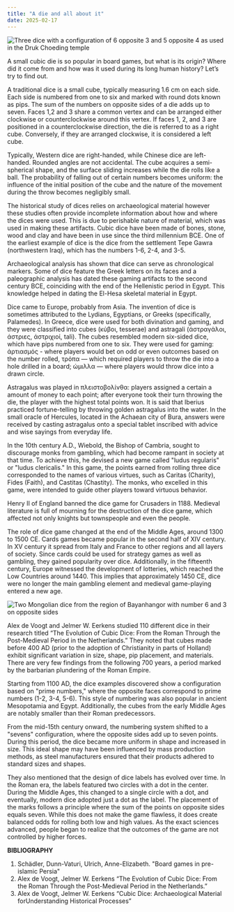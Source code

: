 ```yaml
---
title: "A die and all about it"
date: 2025-02-17
---
```

![Three dice with a configuration of 6 opposite 3 and 5 opposite 4 as used in the Druk Choeding temple](https://journals.openedition.org/kentron/docannexe/image/2777/img-3-small580.jpg)

A small cubic die is so popular in board games, but what is its origin? Where did it come from and how was it used during its long human history? Let’s try to find out.

A traditional dice is a small cube, typically measuring 1.6 cm on each side. Each side is numbered from one to six and marked with round dots known as pips. The sum of the numbers on opposite sides of a die adds up to seven. Faces 1,2 and 3 share a common vertex and can be arranged either clockwise or counterclockwise around this vertex. If faces 1, 2, and 3 are positioned in a counterclockwise direction, the die is referred to as a right cube. Conversely, if they are arranged clockwise, it is considered a left cube. 

Typically, Western dice are right-handed, while Chinese dice are left-handed. Rounded angles are not accidental. The cube acquires a semi-spherical shape, and the surface sliding increases while the die rolls like a ball. The probability of falling out of certain numbers becomes uniform: the influence of the initial position of the cube and the nature of the movement during the throw becomes negligibly small.

The historical study of dices relies on archaeological material however these studies often provide incomplete information about how and where the dices were used. This is due to perishable nature of material, which was used in making these artifacts. Cubic dice have been made of bones, stone, wood and clay and have been in use since the third millennium BCE. One of the earliest example of dice is the dice from the settlement Tepe Gawra (northwestern Iraq), which has the numbers 1-6, 2-4, and 3-5.

Archaeological analysis has shown that dice can serve as chronological markers. Some of dice feature the Greek letters on its faces and a paleographic analysis has dated these gaming artifacts to the second century BCE, coinciding with the end of the Hellenistic period in Egypt. This knowledge helped in dating the El-Hesa skeletal material in Egypt.

Dice came to Europe, probably from Asia. The invention of dice is sometimes attributed to the Lydians, Egyptians, or Greeks (specifically, Palamedes). In Greece, dice were used for both divination and gaming, and they were classified into cubes (κύβοι, tesserae) and astragali (άστραγάλοι, άστριες, άστριχιοί, tali). The cubes resembled modern six-sided dice, which have pips numbered from one to six. They were used for gaming: άρτιασμός - where players would bet on odd or even outcomes based on the number rolled, τρόπα — which required players to throw the die into a hole drilled in a board; ώμιλλα — where players would throw dice into a drawn circle. 

Astragalus was played in πλειστοβολίνθα: players assigned a certain a amount of money to each point; after everyone took their turn throwing the die, the player with the highest total points won. It is said that Iberius practiced fortune-telling by throwing golden astragalus into the water. In the small oracle of Hercules, located in the Achaean city of Bura, answers were received by casting astragalus onto a special tablet inscribed with advice and wise sayings from everyday life. 

In the 10th century A.D., Wiebold, the Bishop of Cambria, sought to discourage monks from gambling, which had become rampant in society at that time. To achieve this, he devised a new game called "ludus regularis" or "ludus clericalis." In this game, the points earned from rolling three dice corresponded to the names of various virtues, such as Caritas (Charity), Fides (Faith), and Castitas (Chastity). The monks, who excelled in this game, were intended to guide other players toward virtuous behavior. 

Henry II of England banned the dice game for Crusaders in 1188. Medieval literature is full of mourning for the destruction of the dice game, which affected not only knights but townspeople and even the people. 

The role of dice game changed at the end of the Middle Ages, around 1300 to 1500 CE. Cards games became popular in the second half of XIV century. In XV century it spread from Italy and France to other regions and all layers of society. Since cards could be used for strategy games as well as gambling, they gained popularity over dice. Additionally, in the fifteenth century, Europe witnessed the development of lotteries, which reached the Low Countries around 1440. This implies that approximately 1450 CE, dice were no longer the main gambling element and medieval game-playing entered a new age. 

![Two Mongolian dice from the region of Bayanhangor with number 6 and 3 on opposite sides](https://journals.openedition.org/kentron/docannexe/image/2777/img-4-small580.jpg)

Alex de Voogt and Jelmer W. Eerkens studied 110 different dice in their research titled “The Evolution of Cubic Dice: From the Roman Through the Post-Medieval Period in the Netherlands.” They noted that cubes made before 400 AD (prior to the adoption of Christianity in parts of Holland) exhibit significant variation in size, shape, pip placement, and materials. There are very few findings from the following 700 years, a period marked by the barbarian plundering of the Roman Empire. 

Starting from 1100 AD, the dice examples discovered show a configuration based on "prime numbers," where the opposite faces correspond to prime numbers (1-2, 3-4, 5-6). This style of numbering was also popular in ancient Mesopotamia and Egypt. Additionally, the cubes from the early Middle Ages are notably smaller than their Roman predecessors. 

From the mid-15th century onward, the numbering system shifted to a "sevens" configuration, where the opposite sides add up to seven points. During this period, the dice became more uniform in shape and increased in size. This ideal shape may have been influenced by mass production methods, as steel manufacturers ensured that their products adhered to standard sizes and shapes. 

They also mentioned that the design of dice labels has evolved over time. In the Roman era, the labels featured two circles with a dot in the center. During the Middle Ages, this changed to a single circle with a dot, and eventually, modern dice adopted just a dot as the label. The placement of the marks follows a principle where the sum of the points on opposite sides equals seven. While this does not make the game flawless, it does create balanced odds for rolling both low and high values. As the exact sciences advanced, people began to realize that the outcomes of the game are not controlled by higher forces. 

**BIBLIOGRAPHY**

1. Schädler, Dunn-Vaturi, Ulrich, Anne-Elizabeth. "Board games in pre-islamic Persia"
2. Alex de Voogt, Jelmer W. Eerkens “The Evolution of Cubic Dice: From the Roman Through the Post-Medieval Period in the Netherlands.”
3. Alex de Voogt, Jelmer W. Eerkens “Cubic Dice: Archaeological Material forUnderstanding Historical Processes”
